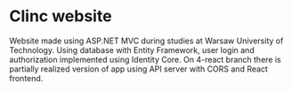 # Clinc website

Website made using ASP.NET MVC during studies at Warsaw University of Technology. Using database with Entity Framework, user login and authorization implemented using Identity Core. On 4-react branch there is partially realized version of app using API server with CORS and React frontend.
